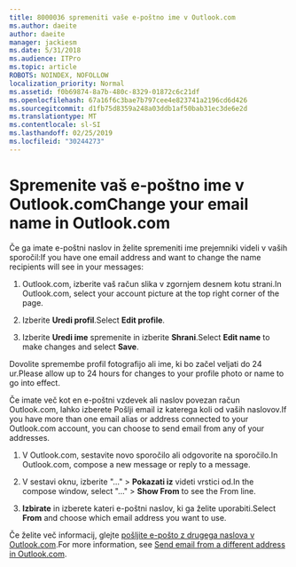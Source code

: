 ```yaml
---
title: 8000036 spremeniti vaše e-poštno ime v Outlook.com
ms.author: daeite
author: daeite
manager: jackiesm
ms.date: 5/31/2018
ms.audience: ITPro
ms.topic: article
ROBOTS: NOINDEX, NOFOLLOW
localization_priority: Normal
ms.assetid: f0b69874-8a7b-480c-8329-01872c6c21df
ms.openlocfilehash: 67a16f6c3bae7b797cee4e823741a2196cd6d426
ms.sourcegitcommit: d1fb75d8359a248a03ddb1af50bab31ec3de6e2d
ms.translationtype: MT
ms.contentlocale: sl-SI
ms.lasthandoff: 02/25/2019
ms.locfileid: "30244273"
---
```

# <a name="change-your-email-name-in-outlookcom"></a><span data-ttu-id="e1fa5-102">Spremenite vaš e-poštno ime v Outlook.com</span><span class="sxs-lookup"><span data-stu-id="e1fa5-102">Change your email name in Outlook.com</span></span>

<span data-ttu-id="e1fa5-103">Če ga imate e-poštni naslov in želite spremeniti ime prejemniki videli v vaših sporočil:</span><span class="sxs-lookup"><span data-stu-id="e1fa5-103">If you have one email address and want to change the name recipients will see in your messages:</span></span>
  
1. <span data-ttu-id="e1fa5-104">Outlook.com, izberite vaš račun slika v zgornjem desnem kotu strani.</span><span class="sxs-lookup"><span data-stu-id="e1fa5-104">In Outlook.com, select your account picture at the top right corner of the page.</span></span>
    
2. <span data-ttu-id="e1fa5-105">Izberite **Uredi profil**.</span><span class="sxs-lookup"><span data-stu-id="e1fa5-105">Select **Edit profile**.</span></span> 
    
3. <span data-ttu-id="e1fa5-106">Izberite **Uredi ime** spremenite in izberite **Shrani**.</span><span class="sxs-lookup"><span data-stu-id="e1fa5-106">Select **Edit name** to make changes and select **Save**.</span></span> 
    
<span data-ttu-id="e1fa5-107">Dovolite spremembe profil fotografijo ali ime, ki bo začel veljati do 24 ur.</span><span class="sxs-lookup"><span data-stu-id="e1fa5-107">Please allow up to 24 hours for changes to your profile photo or name to go into effect.</span></span>
  
<span data-ttu-id="e1fa5-108">Če imate več kot en e-poštni vzdevek ali naslov povezan račun Outlook.com, lahko izberete Pošlji email iz katerega koli od vaših naslovov.</span><span class="sxs-lookup"><span data-stu-id="e1fa5-108">If you have more than one email alias or address connected to your Outlook.com account, you can choose to send email from any of your addresses.</span></span>
  
1. <span data-ttu-id="e1fa5-109">V Outlook.com, sestavite novo sporočilo ali odgovorite na sporočilo.</span><span class="sxs-lookup"><span data-stu-id="e1fa5-109">In Outlook.com, compose a new message or reply to a message.</span></span>
    
2. <span data-ttu-id="e1fa5-110">V sestavi oknu, izberite "..." \> **Pokazati iz** videti vrstici od.</span><span class="sxs-lookup"><span data-stu-id="e1fa5-110">In the compose window, select "..." \> **Show From** to see the From line.</span></span> 
    
3. <span data-ttu-id="e1fa5-111">**Izbirate** in izberete kateri e-poštni naslov, ki ga želite uporabiti.</span><span class="sxs-lookup"><span data-stu-id="e1fa5-111">Select **From** and choose which email address you want to use.</span></span> 
    
<span data-ttu-id="e1fa5-112">Če želite več informacij, glejte [pošljite e-pošto z drugega naslova v Outlook.com](https://go.microsoft.com/fwlink/p/?linkid=2001701&amp;clcid=0x409).</span><span class="sxs-lookup"><span data-stu-id="e1fa5-112">For more information, see [Send email from a different address in Outlook.com](https://go.microsoft.com/fwlink/p/?linkid=2001701&amp;clcid=0x409).</span></span>
  

